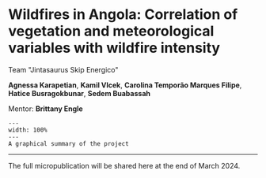 # Wildfires in Angola: Correlation of vegetation and meteorological variables with wildfire intensity

Team "Jintasaurus Skip Energico"

**Agnessa Karapetian**, **Kamil Vlcek**, **Carolina Temporão Marques Filipe**, **Hatice Busragokbunar**, **Sedem Buabassah**

Mentor: **Brittany Engle**

```{figure} ./project14_summary.png
---
width: 100%
---
A graphical summary of the project
```
---
The full micropublication will be shared here at the end of March 2024.